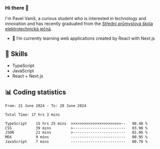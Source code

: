 ### Hi there 👋
I'm Pavel Vaniš, a curious student who is interested in technology and innovation and has recently graduated from the  [Střední průmyslová škola elektrotechnická ječná](https://www.spsejecna.cz/).

- 🌱 I’m currently learning web applications created by React with Next.js

## 🧠 Skills
- TypeScript
- JavaScript
- React + Next.js


## 📊 Coding statistics
<!--START_SECTION:waka-->

```txt
From: 21 June 2024 - To: 28 June 2024

Total Time: 17 hrs 3 mins

TypeScript    15 hrs 25 mins  >>>>>>>>>>>>>>>>>>>>>>>--   90.48 %
CSS           39 mins         >------------------------   03.90 %
JSON          21 mins         >------------------------   02.06 %
MDX           9 mins          -------------------------   00.95 %
JavaScript    7 mins          -------------------------   00.78 %
```

<!--END_SECTION:waka-->
